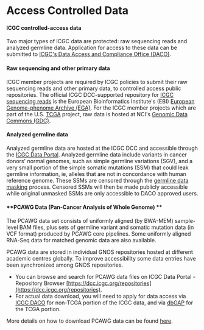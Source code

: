 # Access Controlled Data

#### **ICGC controlled-access data**

Two major types of ICGC data are protected: raw sequencing reads and analyzed germline data. Application for access to these data can be submitted to [ICGC's Data Access and Compliance Office (DACO)][1].

#### **Raw sequencing and other primary data**

ICGC member projects are required by ICGC policies to submit their raw sequencing reads and other primary data, to controlled access public repositories. The official ICGC DCC-supported repository for [ICGC sequencing reads][2] is the European Bioinformatics Institute's (EBI) [European Genome-phenome Archive (EGA)][3]. For the ICGC member projects which are part of the U.S. [TCGA][4] project, raw data is hosted at NCI's [Genomic Data Commons (GDC)](https://gdc.cancer.gov/).

#### **Analyzed germline data**

Analyzed germline data are hosted at the ICGC DCC and accessible through the [ICGC Data Portal][7]. Analyzed germline data include variants in cancer donors' normal genomes, such as simple germline variations (SGV), and a very small portion of the simple somatic mutations (SSM) that could leak germline information, ie, alleles that are not in concordance with human reference genome. These SSMs are censored through the [germline data masking][8] process. Censored SSMs will then be made publicly accessible while original unmasked SSMs are only accessible to DACO approved users.

#### **PCAWG Data (Pan-Cancer Analysis of Whole Genome) **

The PCAWG data set consists of uniformly aligned (by BWA-MEM) sample-level BAM files, plus sets of germline variant and somatic mutation data (in VCF format) produced by PCAWG core pipelines. Some uniformly aligned RNA-Seq data for matched genomic data are also available.

PCAWG data are stored in individual GNOS repositories hosted at different academic centres globally. To improve accessibility some data entries have been synchronized among GNOS repositories.

* You can browse and search for PCAWG data files on ICGC Data Portal - Repository Browser [https://dcc.icgc.org/repositories](https://dcc.icgc.org/repositories).
* For actual data download, you will need to apply for data access via [ICGC DACO][1] for non-TCGA portion of the ICGC data, and via [dbGAP][10] for the TCGA portion.

More details on how to download PCAWG data can be found [here](/pcawg/data/).

[1]: https://daco.icgc-argo.org/
[2]: https://ega-archive.org/dacs/EGAC00001000010
[3]: https://ega-archive.org/
[4]: https://cancergenome.nih.gov/
[5]: https://tcga-data.nci.nih.gov/
[6]: https://cghub.ucsc.edu/
[7]: https://dcc.icgc.org
[8]: methods#germline-data-masking
[9]: https://pancancer.info/
[10]: https://www.ncbi.nlm.nih.gov/projects/gap/cgi-bin/study.cgi?study_id=phs000178.v5.p5
[11]: https://tcga-data.nci.nih.gov/docs/publications/tcga/
